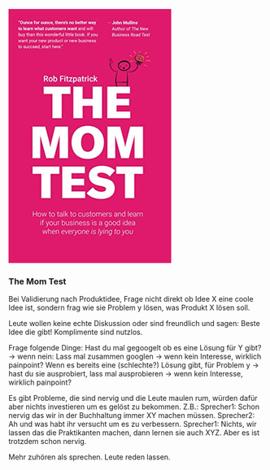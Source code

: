 ![cover](https://github.com/ste-xx/book-key-takeaways/raw/master/the_mom_test/cover.jpg)


### The Mom Test

Bei Validierung nach Produktidee, Frage nicht direkt ob Idee X eine coole Idee ist, sondern frag wie sie Problem y lösen, was Produkt X lösen soll. 

Leute wollen keine echte Diskussion oder sind freundlich und sagen: Beste Idee die gibt! Komplimente sind nutzlos.

Frage folgende Dinge:
Hast du mal gegoogelt ob es eine Lösung für Y gibt? -> wenn nein:
Lass mal zusammen googlen -> wenn kein Interesse, wirklich painpoint?
Wenn es bereits eine (schlechte?) Lösung gibt, für Problem y -> hast du sie ausprobiert, lass mal ausprobieren -> wenn kein Interesse, wirklich painpoint? 

Es gibt Probleme, die sind nervig und die Leute maulen rum, würden dafür aber nichts investieren um es gelöst zu bekommen.
Z.B.: 
Sprecher1: Schon nervig das wir in der Buchhaltung immer XY machen müssen.
Sprecher2: Ah und was habt ihr versucht um es zu verbessern.
Sprecher1: Nichts, wir lassen das die Praktikanten machen, dann lernen sie auch XYZ. Aber es ist trotzdem schon nervig.

Mehr zuhören als sprechen. Leute reden lassen.